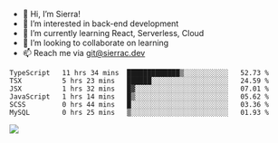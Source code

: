 - 👋 Hi, I’m Sierra!
- 👀 I’m interested in back-end development
- 🌱 I’m currently learning React, Serverless, Cloud
- 💞️ I’m looking to collaborate on learning
- 📫 Reach me via git@sierrac.dev

<!--START_SECTION:waka-->

```text
TypeScript   11 hrs 34 mins  █████████████▒░░░░░░░░░░░   52.73 %
TSX          5 hrs 23 mins   ██████░░░░░░░░░░░░░░░░░░░   24.59 %
JSX          1 hrs 32 mins   █▓░░░░░░░░░░░░░░░░░░░░░░░   07.01 %
JavaScript   1 hrs 14 mins   █▒░░░░░░░░░░░░░░░░░░░░░░░   05.62 %
SCSS         0 hrs 44 mins   █░░░░░░░░░░░░░░░░░░░░░░░░   03.36 %
MySQL        0 hrs 25 mins   ▒░░░░░░░░░░░░░░░░░░░░░░░░   01.93 %
```

<!--END_SECTION:waka-->


![](https://hit.yhype.me/github/profile?user_id=7351311)
